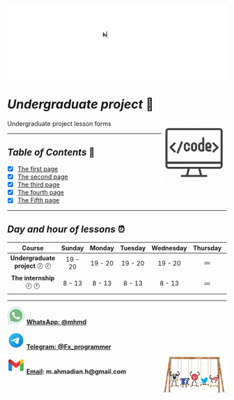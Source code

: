 
![banner](https://github.com/m-ahmadian-h/PNU_3991_AR/blob/main/gif/banner.gif)



# _Undergraduate project_ :wave: 
<img src="https://github.com/m-ahmadian-h/PNU_3991_AR/blob/main/img/banner.png" align="right"  width="150" />
Undergraduate project lesson forms

***

## _Table of Contents_ :mag_right:
* [x] [The first  page](https://github.com/m-ahmadian-h/PNU_3991_AR/blob/main/Courses/Undergraduate%20Project/Forms/01.jpg)
* [x] [The second page](https://github.com/m-ahmadian-h/PNU_3991_AR/blob/main/Courses/Undergraduate%20Project/Forms/02.jpg)
* [x] [The third  page](https://github.com/m-ahmadian-h/PNU_3991_AR/blob/main/Courses/Undergraduate%20Project/Forms/03.jpg)
* [x] [The fourth page](https://github.com/m-ahmadian-h/PNU_3991_AR/blob/main/Courses/Undergraduate%20Project/Forms/04.jpg)
* [x] [The Fifth  page](https://github.com/m-ahmadian-h/PNU_3991_AR/blob/main/Courses/Undergraduate%20Project/Forms/05.jpg)

***

## _Day and hour of lessons_ :alarm_clock:

|Course                                       |Sunday |Monday |Tuesday|Wednesday|Thursday|Friday|Saturday|
|:-------------------------------------------:|:-----:|:-----:|:-----:|:-------:|:------:|:----:|:------:|
|__Undergraduate project__   :clock7: :clock8:|19 - 20|19 - 20|19 - 20|19 - 20  |:zzz:   |:zzz: |19 - 20 |
|__The internship__   :clock8: :clock1:       |8 - 13 |8 - 13 |8 - 13 |8 - 13   |:zzz:   |:zzz: |8 - 13  |

***
![whatsapp](https://github.com/m-ahmadian-h/PNU_3991_AR/blob/main/img/whatsapp.svg)  __[WhatsApp: @mhmd](https://wa.me/+989215166403)__ 

![telegram](https://github.com/m-ahmadian-h/PNU_3991_AR/blob/main/img/telegram.svg)  __[Telegram: @Fx_programmer](https://telegram.me/Fx_programmer)__

![gmail](https://github.com/m-ahmadian-h/PNU_3991_AR/blob/main/img/gmail.svg)  __[Email](mailto:m.ahmadian.h@gmail.com): m.ahmadian.h@gmail.com__
<img src="https://github.com/m-ahmadian-h/PNU_3991_AR/blob/main/gif/04.gif" align="right" width="150" />

